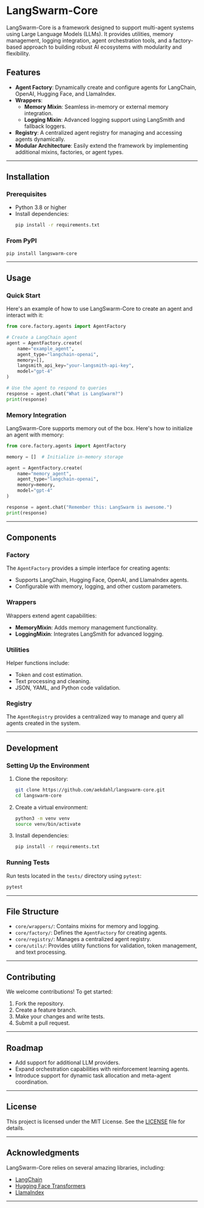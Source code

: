 # LangSwarm-Core

LangSwarm-Core is a framework designed to support multi-agent systems using Large Language Models (LLMs). It provides utilities, memory management, logging integration, agent orchestration tools, and a factory-based approach to building robust AI ecosystems with modularity and flexibility.

## Features

- **Agent Factory**: Dynamically create and configure agents for LangChain, OpenAI, Hugging Face, and LlamaIndex.
- **Wrappers**:
  - **Memory Mixin**: Seamless in-memory or external memory integration.
  - **Logging Mixin**: Advanced logging support using LangSmith and fallback loggers.
- **Registry**: A centralized agent registry for managing and accessing agents dynamically.
- **Modular Architecture**: Easily extend the framework by implementing additional mixins, factories, or agent types.

---

## Installation

### Prerequisites
- Python 3.8 or higher
- Install dependencies:
  ```bash
  pip install -r requirements.txt
  ```

### From PyPI
  ```bash
  pip install langswarm-core
  ```

---

## Usage

### Quick Start

Here's an example of how to use LangSwarm-Core to create an agent and interact with it:

```python
from core.factory.agents import AgentFactory

# Create a LangChain agent
agent = AgentFactory.create(
    name="example_agent",
    agent_type="langchain-openai",
    memory=[],
    langsmith_api_key="your-langsmith-api-key",
    model="gpt-4"
)

# Use the agent to respond to queries
response = agent.chat("What is LangSwarm?")
print(response)
```

### Memory Integration

LangSwarm-Core supports memory out of the box. Here's how to initialize an agent with memory:

```python
from core.factory.agents import AgentFactory

memory = []  # Initialize in-memory storage

agent = AgentFactory.create(
    name="memory_agent",
    agent_type="langchain-openai",
    memory=memory,
    model="gpt-4"
)

response = agent.chat("Remember this: LangSwarm is awesome.")
print(response)
```

---

## Components

### Factory
The `AgentFactory` provides a simple interface for creating agents:
- Supports LangChain, Hugging Face, OpenAI, and LlamaIndex agents.
- Configurable with memory, logging, and other custom parameters.

### Wrappers
Wrappers extend agent capabilities:
- **MemoryMixin**: Adds memory management functionality.
- **LoggingMixin**: Integrates LangSmith for advanced logging.

### Utilities
Helper functions include:
- Token and cost estimation.
- Text processing and cleaning.
- JSON, YAML, and Python code validation.

### Registry
The `AgentRegistry` provides a centralized way to manage and query all agents created in the system.

---

## Development

### Setting Up the Environment
1. Clone the repository:
   ```bash
   git clone https://github.com/aekdahl/langswarm-core.git
   cd langswarm-core
   ```
2. Create a virtual environment:
   ```bash
   python3 -m venv venv
   source venv/bin/activate
   ```
3. Install dependencies:
   ```bash
   pip install -r requirements.txt
   ```

### Running Tests
Run tests located in the `tests/` directory using `pytest`:
```bash
pytest
```

---

## File Structure
- `core/wrappers/`: Contains mixins for memory and logging.
- `core/factory/`: Defines the `AgentFactory` for creating agents.
- `core/registry/`: Manages a centralized agent registry.
- `core/utils/`: Provides utility functions for validation, token management, and text processing.

---

## Contributing

We welcome contributions! To get started:
1. Fork the repository.
2. Create a feature branch.
3. Make your changes and write tests.
4. Submit a pull request.

---

## Roadmap

- Add support for additional LLM providers.
- Expand orchestration capabilities with reinforcement learning agents.
- Introduce support for dynamic task allocation and meta-agent coordination.

---

## License

This project is licensed under the MIT License. See the [LICENSE](LICENSE) file for details.

---

## Acknowledgments

LangSwarm-Core relies on several amazing libraries, including:
- [LangChain](https://github.com/hwchase17/langchain)
- [Hugging Face Transformers](https://huggingface.co/transformers/)
- [LlamaIndex](https://github.com/jerryjliu/llama_index)

---


